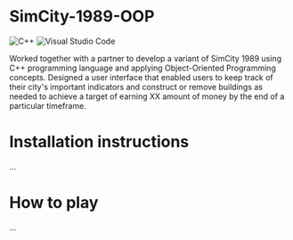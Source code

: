 # SimCity-1989-OOP
![C++](https://img.shields.io/badge/c++-%2300599C.svg?style=for-the-badge&logo=c%2B%2B&logoColor=white) ![Visual Studio Code](https://img.shields.io/badge/Visual%20Studio%20Code-0078d7.svg?style=for-the-badge&logo=visual-studio-code&logoColor=white)

Worked together with a partner to develop a variant of SimCity 1989 using C++ programming language and applying Object-Oriented Programming concepts. Designed a user interface that enabled users to keep track of their city's important indicators and construct or remove buildings as needed to achieve a target of earning XX amount of money by the end of a particular timeframe.

# Installation instructions
...

# How to play
...